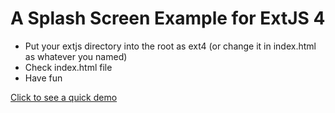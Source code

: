 A Splash Screen Example for ExtJS 4
===================================

* Put your extjs directory into the root as ext4 (or change it in index.html as whatever you named)
* Check index.html file
* Have fun

[Click to see a quick demo](http://extjs4-splash-screen-example.herokuapp.com/)
